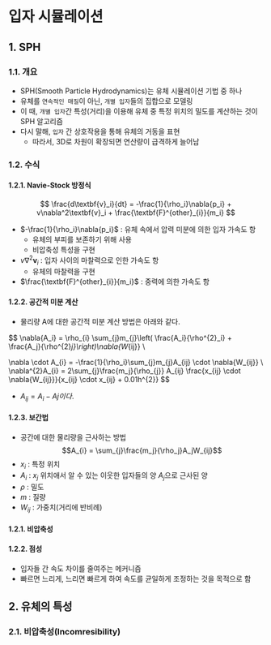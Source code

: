 # 입자 시뮬레이션

## 1. SPH 

### 1.1. 개요

- SPH(Smooth Particle Hydrodynamics)는 유체 시뮬레이션 기법 중 하나
- 유체를 `연속적인 매질`이 아닌, `개별 입자`들의 집합으로 모델링
- 이 때, `개별 입자`간 특성(거리)을 이용해 유체 중 특정 위치의 밀도를 계산하는 것이 SPH 알고리즘
- 다시 말해, `입자` 간 상호작용을 통해 유체의 거동을 표현
  - 따라서, 3D로 차원이 확장되면 연산량이 급격하게 늘어남

### 1.2. 수식

#### 1.2.1. Navie-Stock 방정식

$$
\frac{d\textbf{v}_i}{dt} = -\frac{1}{\rho_i}\nabla{p_i} + v\nabla^2\textbf{v}_i + \frac{\textbf{F}^{other}_{i}}{m_i}
$$

- $-\frac{1}{\rho_i}\nabla{p_i}$ : 유체 속에서 압력 미분에 의한 입자 가속도 항
  - 유체의 부피를 보존하기 위해 사용
  - 비압축성 특성을 구현
- $v\nabla^2\textbf{v}_i$ : 입자 사이의 마찰력으로 인한 가속도 항
  - 유체의 마찰력을 구현
- $\frac{\textbf{F}^{other}_{i}}{m_i}$ : 중력에 의한 가속도 항


#### 1.2.2. 공간적 미분 계산

- 물리량 A에 대한 공간적 미분 계산 방법은 아래와 같다.

$$
\nabla{A_i} = \rho_{i} \sum_{j}m_{j}\left( \frac{A_i}{\rho^{2}_i} + \frac{A_j}{\rho^{2}_j}\right)\nabla{W_{ij}} \\

\nabla \cdot A_{i} = -\frac{1}{\rho_i}\sum_{j}m_{j}A_{ij} \cdot \nabla{W_{ij}} \\ 
\nabla^{2}A_{i} = 2\sum_{j}\frac{m_j}{\rho_{j}} A_{ij} \frac{x_{ij} \cdot \nabla{W_{ij}}}{x_{ij} \cdot x_{ij} + 0.01h^{2}}
$$
- $A_{ij} = A_{i} - A{j} 이다.$

#### 1.2.3. 보간법

- 공간에 대한 물리량을 근사하는 방법
$$A_{i} = \sum_{j}\frac{m_j}{\rho_j}A_jW_{ij}$$
- $x_{i}$ : 특정 위치
- $A_{i}$ : $x_{j}$ 위치애서 알 수 있는 이웃한 입자들의 양 $A_{j}$으로 근사된 양
- $\rho$ : 밀도
- $m$ : 질량
- $W_{ij}$ : 가중치(거리에 반비례)



#### 1.2.1. 비압축성


#### 1.2.2. 점성

- 입자들 간 속도 차이를 줄여주는 메커니즘
- 빠르면 느리게, 느리면 빠르게 하여 속도를 균일하게 조정하는 것을 목적으로 함




## 2. 유체의 특성

### 2.1. 비압축성(Incomresibility)

